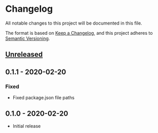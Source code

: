 # Changelog

All notable changes to this project will be documented in this file.

The format is based on [Keep a Changelog](https://keepachangelog.com/en/1.0.0/),
and this project adheres to [Semantic Versioning](https://semver.org/spec/v2.0.0.html).

## [Unreleased]

## 0.1.1 - 2020-02-20

### Fixed

- Fixed package.json file paths

## 0.1.0 - 2020-02-20

- Initial release

[unreleased]: https://github.com/jeslage/theme-playground/compare/v0.1.0...develop
